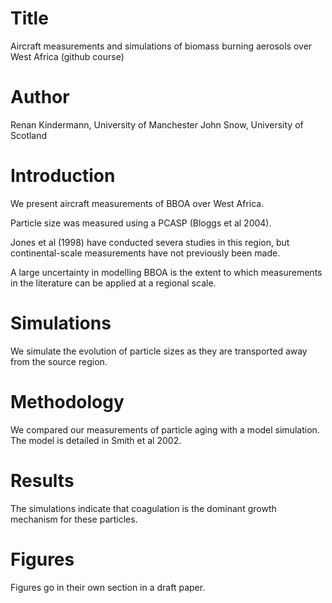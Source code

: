 # Title 
Aircraft measurements and simulations of biomass burning aerosols over West Africa (github course)

# Author
Renan Kindermann, University of Manchester
John Snow, University of Scotland

# Introduction
We present aircraft measurements of BBOA over West Africa.

Particle size was measured using a PCASP (Bloggs et al 2004).

Jones et al (1998) have conducted severa studies in this region, but continental-scale measurements have not previously been made.

A large uncertainty in modelling BBOA is the extent to which measurements in the literature can be applied at a regional scale.

# Simulations
We simulate the evolution of particle sizes as they are transported away from the source region.

# Methodology
We compared our measurements of particle aging with a model simulation. The model is detailed in Smith et al 2002.

# Results
The simulations indicate that coagulation is the dominant growth mechanism for these particles.

# Figures
Figures go in their own section in a draft paper.
